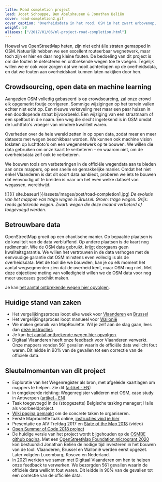 ```yaml
---
title: Road completion project
lead: Joost Schouppe, Ben Abelshausen & Jonathan Beliën
cover: road-completion2.gif
cover_caption: "Overheidsdata in het rood. OSM in het zwart erbovenop. In de loop der tijd worden plaatsen waar er geen OSM wegen zijn (en je dus rood ziet) alsmaar zeldzamer."
weight: 50
aliases: ["/2017/01/06/nl-project-road-completion.html"]
---
```


Hoewel we OpenStreetMap heten, zijn niet echt álle straten gemapped in OSM. Natuurlijk hebben we een excellent routeerbaar wegnetwerk, maar toch zijn er hier en daar nog kleine fouten. De bedoeling van dit project is om die fouten te detecteren en ontbrekende wegen toe te voegen. Tegelijk willen we er ook voor zorgen dat we nooit achterlopen op de overheidsdata, en dat we fouten aan overheidskant kunnen laten nakijken door hen.

## Crowdsourcing, open data en machine learning

Aangezien OSM volledig gebaseerd is op crowdsourcing, zal onze crowd elk opgemerkt foutje corrigeren. Sommige wijzigingen op het terrein vallen echter niet echt op. Een nieuwe verkaveling met maar een paar huizen in een doodlopende straat bijvoorbeeld. Een wijziging van een straatnaam of een spelfout in die naam. Een weg die slecht ingetekend is in OSM omdat de luchtfoto's vroeger van mindere kwaliteit waren.

Overheden over de hele wereld zetten in op open data, zodat meer en meer datasets met wegen beschikbaar worden. We kunnen ook machine vision loslaten op luchtfoto's om een wegennetwerk op te bouwen. We willen die data gebruiken om onze kaart te verbeteren – en waarom niet, om de overheidsdata zelf ook te verbeteren.

We bouwen tools om verbeteringen in de officiële wegendata aan te bieden aan onze mappers, op een snelle en gemakkelijke manier. Omdat het niet enkel Vlaanderen is dat dit soort data aanbiedt, proberen we iets te bouwen dat eenvoudig uit te breiden is naar om het even welke dataset van wegassen, wereldwijd.

![]({{ site.baseurl }}/assets/images/post/road-completion1.jpg)
*De evolutie van het mappen van trage wegen in Brussel. Groen: trage wegen. Grijs: reeds getekende wegen. Zwart: wegen die deze maand verbeterd of toegevoegd werden.*

## Betrouwbare data

OpenStreetMap groeit op een chaotische manier. Op bepaalde plaatsen is de kwaliteit van de data verbluffend. Op andere plaatsen is de kaart nog rudimentair. Wie de OSM data gebruikt, krijgt doorgaans geen kwaliteitsgarantie. We willen het vertrouwen in de data verhogen met de eenvoudige garantie dat OSM minstens even volledig is als de overheidsdata. Met de tool die we bouwden, kan je op elk moment het aantal wegsegmenten zien dat de overheid kent, maar OSM nog niet. Met deze objectieve meting van volledigheid willen we de OSM data voor nog meer usecases geschikt maken.

Je kan [het aantal ontbrekende wegen hier opvolgen](https://osmbe.github.io/road-completion/).

## Huidige stand van zaken

- Het vergelijkingsproces loopt elke week voor [Vlaanderen](https://github.com/osmbe/road-completion/tree/master/data/belgium/flanders/difference) en [Brussel](https://github.com/osmbe/road-completion/tree/master/data/belgium/brussels/difference)
- Het vergelijkingsproces loopt manueel voor [Wallonië](https://github.com/osmbe/road-completion/tree/master/data/belgium/wallonia/difference)
- We maken gebruik van MapRoulette. Wil je zelf aan de slag gaan, lees dan [deze instructies](https://wiki.openstreetmap.org/wiki/WikiProject_Belgium/Road_completion_project/Instructions)
- Je kan [het aantal ontbrekende wegen hier opvolgen](https://osmbe.github.io/road-completion/).  
- Digitaal Vlaanderen heeft onze feedback voor Vlaanderen verwerkt. Onze mappers vonden 561 gevallen waarin de officiële data wellicht fout waren. Dit leidde in 90% van de gevallen tot een correctie van de officiële data.

## Sleutelmomenten van dit project

- Exploratie van het Wegenregister als bron, met afgeleide kaartlagen om mappers te helpen. Zie dit ([artikel - EN](http://www.openstreetmap.org/user/joost%20schouppe/diary/39250))
- In omgekeerde richting: Wegenregister valideren met OSM, case study in Antwerpen ([artikel - EN](http://www.openstreetmap.org/user/joost%20schouppe/diary/39573))
- Taak toegevoegd in de (stopgezette) Belgische tasking manager; Halle als voorbeeldproject.
- [Wiki pagina gemaakt](https://wiki.openstreetmap.org/wiki/WikiProject_Belgium/Road_completion_project) om de concrete taken te organiseren.
- Eerste Maproulette taak online, [instructies vind je hier](https://wiki.openstreetmap.org/wiki/WikiProject_Belgium/Road_completion_project/Instructions)
- Presentatie op AIV Trefdag 2017 en [State of the Map 2018](https://2018.stateofthemap.org/2018/T097-Road_Completion_in_Belgium_-_Mapping___verifying__all__the_roads_/) (video)
- [Open Summer of Code 2018 project](https://2018.summerofcode.be/roadcompletion.html)
- De huidige versie van het project wordt bijgehouden op de [OSMBE github pagina](https://github.com/osmbe/road-completion/). Met een [OpenStreetMap Foundation microgrant 2020](https://wiki.openstreetmap.org/wiki/Microgrants/Microgrants_2020/Proposal/Road_Completion_project) kon bestuurslid Jonathan Beliën de nodige tijd investeren in het bouwen van de tool. Vlaanderen, Brussel en Wallonië werden eerst opgezet. Later volgden Luxemburg, Kosovo en Nederland.
- In 2021 werkten we samen met Digitaal Vlaanderen om hen te helpen onze feedback te verwerken. We bezorgden 561 gevallen waarin de officiële data wellicht fout waren. Dit leidde in 90% van de gevallen tot een correctie van de officiële data.
